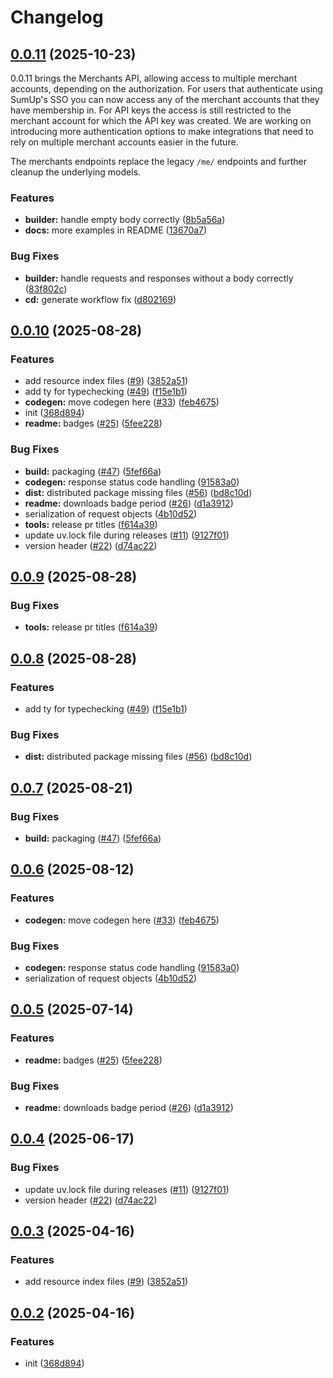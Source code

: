 # Changelog

## [0.0.11](https://github.com/sumup/sumup-py/compare/v0.0.10...v0.0.11) (2025-10-23)

0.0.11 brings the Merchants API, allowing access to multiple merchant accounts, depending on the authorization. For users that authenticate using SumUp's SSO you can now access any of the merchant accounts that they have membership in. For API keys the access is still restricted to the merchant account for which the API key was created. We are working on introducing more authentication options to make integrations that need to rely on multiple merchant accounts easier in the future.

The merchants endpoints replace the legacy `/me/` endpoints and further cleanup the underlying models.

### Features

* **builder:** handle empty body correctly ([8b5a56a](https://github.com/sumup/sumup-py/commit/8b5a56acb467d2f471f856eb9efb4f4cc6cc75db))
* **docs:** more examples in README ([13670a7](https://github.com/sumup/sumup-py/commit/13670a78f518d9ee8c170f56674aeb9c5c4b2786))


### Bug Fixes

* **builder:** handle requests and responses without a body correctly ([83f802c](https://github.com/sumup/sumup-py/commit/83f802c4162c568bcfe1730b62988a57e214b2a6))
* **cd:** generate workflow fix ([d802169](https://github.com/sumup/sumup-py/commit/d8021699dafcba94cfb87ada6fda2a8ddf2a3183))

## [0.0.10](https://github.com/sumup/sumup-py/compare/v0.0.9...v0.0.10) (2025-08-28)


### Features

* add resource index files ([#9](https://github.com/sumup/sumup-py/issues/9)) ([3852a51](https://github.com/sumup/sumup-py/commit/3852a5160365f4dee5a75b3e0341b85d7a468fb5))
* add ty for typechecking ([#49](https://github.com/sumup/sumup-py/issues/49)) ([f15e1b1](https://github.com/sumup/sumup-py/commit/f15e1b1fca9cbe66bd83f6f242094dc1d5eaa29a))
* **codegen:** move codegen here ([#33](https://github.com/sumup/sumup-py/issues/33)) ([feb4675](https://github.com/sumup/sumup-py/commit/feb46752d9b2b2d0a0ede30210d8a6e60986708c))
* init ([368d894](https://github.com/sumup/sumup-py/commit/368d894de2b75deefae8f9f0efdaaf212c73683c))
* **readme:** badges ([#25](https://github.com/sumup/sumup-py/issues/25)) ([5fee228](https://github.com/sumup/sumup-py/commit/5fee228f07cc03ace06a8102d522900c3b31301d))


### Bug Fixes

* **build:** packaging ([#47](https://github.com/sumup/sumup-py/issues/47)) ([5fef66a](https://github.com/sumup/sumup-py/commit/5fef66ad1d0d222fde6f7962f4e7d3f0bc612d84))
* **codegen:** response status code handling ([91583a0](https://github.com/sumup/sumup-py/commit/91583a0cbb7b596a06fff66d1177e75bde1058af))
* **dist:** distributed package missing files ([#56](https://github.com/sumup/sumup-py/issues/56)) ([bd8c10d](https://github.com/sumup/sumup-py/commit/bd8c10d8cfe092e6417cc7f23f2277f6a3f2967c))
* **readme:** downloads badge period ([#26](https://github.com/sumup/sumup-py/issues/26)) ([d1a3912](https://github.com/sumup/sumup-py/commit/d1a3912034ae7749f6fe4fef1eebe16df33765a5))
* serialization of request objects ([4b10d52](https://github.com/sumup/sumup-py/commit/4b10d52d804364a1be73a8e1f4a07938d39e4b9d))
* **tools:** release pr titles ([f614a39](https://github.com/sumup/sumup-py/commit/f614a39296388183d6545ab2039298c08f256103))
* update uv.lock file during releases ([#11](https://github.com/sumup/sumup-py/issues/11)) ([9127f01](https://github.com/sumup/sumup-py/commit/9127f01dae3f98e9ae37e39247d7fc6d1d6d91a0))
* version header ([#22](https://github.com/sumup/sumup-py/issues/22)) ([d74ac22](https://github.com/sumup/sumup-py/commit/d74ac223f78bb2c660e2898d558af9584c731483))

## [0.0.9](https://github.com/sumup/sumup-py/compare/v0.0.8...v0.0.9) (2025-08-28)


### Bug Fixes

* **tools:** release pr titles ([f614a39](https://github.com/sumup/sumup-py/commit/f614a39296388183d6545ab2039298c08f256103))

## [0.0.8](https://github.com/sumup/sumup-py/compare/v0.0.7...v0.0.8) (2025-08-28)


### Features

* add ty for typechecking ([#49](https://github.com/sumup/sumup-py/issues/49)) ([f15e1b1](https://github.com/sumup/sumup-py/commit/f15e1b1fca9cbe66bd83f6f242094dc1d5eaa29a))


### Bug Fixes

* **dist:** distributed package missing files ([#56](https://github.com/sumup/sumup-py/issues/56)) ([bd8c10d](https://github.com/sumup/sumup-py/commit/bd8c10d8cfe092e6417cc7f23f2277f6a3f2967c))

## [0.0.7](https://github.com/sumup/sumup-py/compare/v0.0.6...v0.0.7) (2025-08-21)


### Bug Fixes

* **build:** packaging ([#47](https://github.com/sumup/sumup-py/issues/47)) ([5fef66a](https://github.com/sumup/sumup-py/commit/5fef66ad1d0d222fde6f7962f4e7d3f0bc612d84))

## [0.0.6](https://github.com/sumup/sumup-py/compare/v0.0.5...v0.0.6) (2025-08-12)


### Features

* **codegen:** move codegen here ([#33](https://github.com/sumup/sumup-py/issues/33)) ([feb4675](https://github.com/sumup/sumup-py/commit/feb46752d9b2b2d0a0ede30210d8a6e60986708c))


### Bug Fixes

* **codegen:** response status code handling ([91583a0](https://github.com/sumup/sumup-py/commit/91583a0cbb7b596a06fff66d1177e75bde1058af))
* serialization of request objects ([4b10d52](https://github.com/sumup/sumup-py/commit/4b10d52d804364a1be73a8e1f4a07938d39e4b9d))

## [0.0.5](https://github.com/sumup/sumup-py/compare/v0.0.4...v0.0.5) (2025-07-14)


### Features

* **readme:** badges ([#25](https://github.com/sumup/sumup-py/issues/25)) ([5fee228](https://github.com/sumup/sumup-py/commit/5fee228f07cc03ace06a8102d522900c3b31301d))


### Bug Fixes

* **readme:** downloads badge period ([#26](https://github.com/sumup/sumup-py/issues/26)) ([d1a3912](https://github.com/sumup/sumup-py/commit/d1a3912034ae7749f6fe4fef1eebe16df33765a5))

## [0.0.4](https://github.com/sumup/sumup-py/compare/v0.0.3...v0.0.4) (2025-06-17)


### Bug Fixes

* update uv.lock file during releases ([#11](https://github.com/sumup/sumup-py/issues/11)) ([9127f01](https://github.com/sumup/sumup-py/commit/9127f01dae3f98e9ae37e39247d7fc6d1d6d91a0))
* version header ([#22](https://github.com/sumup/sumup-py/issues/22)) ([d74ac22](https://github.com/sumup/sumup-py/commit/d74ac223f78bb2c660e2898d558af9584c731483))

## [0.0.3](https://github.com/sumup/sumup-py/compare/v0.0.2...v0.0.3) (2025-04-16)


### Features

* add resource index files ([#9](https://github.com/sumup/sumup-py/issues/9)) ([3852a51](https://github.com/sumup/sumup-py/commit/3852a5160365f4dee5a75b3e0341b85d7a468fb5))

## [0.0.2](https://github.com/sumup/sumup-py/compare/v0.0.1...v0.0.2) (2025-04-16)


### Features

* init ([368d894](https://github.com/sumup/sumup-py/commit/368d894de2b75deefae8f9f0efdaaf212c73683c))
